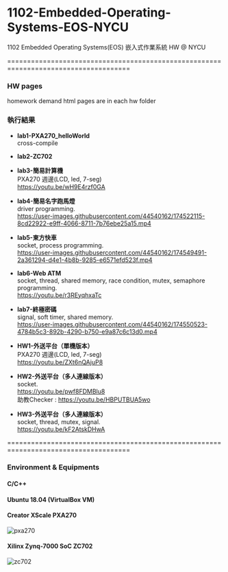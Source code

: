 # 1102-Embedded-Operating-Systems-EOS-NYCU
1102 Embedded Operating Systems(EOS) 嵌入式作業系統 HW @ NYCU 

=====================================================================================
### HW pages
homework demand html pages are in each hw folder

### 執行結果
+ **lab1-PXA270_helloWorld**<br>
  cross-compile
   
+ **lab2-ZC702**
+ **lab3-簡易計算機**<br>
  PXA270 週邊(LCD, led, 7-seg) <br>
  https://youtu.be/wH9E4rzf0GA

+ **lab4-簡易名字跑馬燈**<br>
  driver programming.<br>
  https://user-images.githubusercontent.com/44540162/174522115-8cd22922-e9ff-4066-8711-7b76ebe25a15.mp4

+ **lab5-東方快車**<br>
  socket, process programming.<br>
  https://user-images.githubusercontent.com/44540162/174549491-2a361294-d4e1-4b8b-9285-e6571efd523f.mp4

+ **lab6-Web ATM**<br>
  socket, thread, shared memory, race condition, mutex, semaphore programming.<br>
  https://youtu.be/r3REyqhxaTc
  
+ **lab7-終極密碼**<br>
  signal, soft timer, shared memory.<br>
  https://user-images.githubusercontent.com/44540162/174550523-4784b5c3-892b-4290-b750-e9a87c6c13d0.mp4

+ **HW1-外送平台（單機版本）**<br>
  PXA270 週邊(LCD, led, 7-seg) <br>
  https://youtu.be/ZXt6nQAjuP8
  
+ **HW2-外送平台（多人連線版本）**<br>
  socket.<br>
  https://youtu.be/pwf8FDMBlu8<br>
  助教Checker : https://youtu.be/HBPUTBUA5wo
  
+ **HW3-外送平台（多人連線版本）**<br>
  socket, thread, mutex, signal.<br>
  https://youtu.be/kF2AtskDHwA

=====================================================================================
### Environment & Equipments
#### C/C++
#### Ubuntu 18.04 (VirtualBox VM)
#### Creator XScale PXA270<br>
![pxa270](https://user-images.githubusercontent.com/44540162/174546342-8cce131d-8cae-4ee8-aa94-bd2714e5a971.jpg)
#### Xilinx Zynq-7000 SoC ZC702<br>
![zc702](https://user-images.githubusercontent.com/44540162/174546155-f335ec13-35a8-4da7-9b81-009c7878fa0d.jpg)
